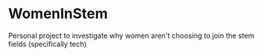 # WomenInStem
Personal project to investigate why women aren't choosing to join the stem fields (specifically tech)
